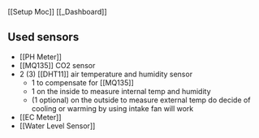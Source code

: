 [[Setup Moc]]
[[_Dashboard]]

## Used sensors
- [[PH Meter]]
- [[MQ135]] CO2 sensor
- 2 (3) [[DHT11]] air temperature and humidity sensor
	- 1 to compensate for [[MQ135]]
	- 1 on the inside to measure internal temp and humidity
	- (1 optional) on the outside to measure external temp do decide of cooling or warming by using intake fan will work 
- [[EC Meter]]
- [[Water Level Sensor]]
